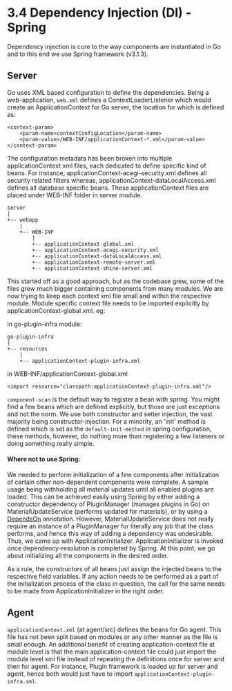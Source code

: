 # 3.4 Dependency Injection (DI) - Spring

Dependency injection is core to the way components are instantiated in Go and to this end we use Spring framework (v3.1.3). 

## Server

Go uses XML based configuration to define the dependencies. Being a web-application, `web.xml` defines a ContextLoaderListener which would create an ApplicationContext for Go server, the location for which is defined as:

	<context-param>
    	<param-name>contextConfigLocation</param-name>
    	<param-value>/WEB-INF/applicationContext-*.xml</param-value>
	</context-param>

The configuration metadata has been broken into multiple applicationContext xml files, each dedicated to define specific kind of beans. For instance, applicationContext-acegi-security.xml defines all security related filters whereas, applicationContext-dataLocalAccess.xml defines all database specific beans. These applicationContext files are placed under WEB-INF folder in server module.

    server
    |
    +-- webapp
        |
        +-- WEB-INF	    
	        |
            +-- applicationContext-global.xml
            +-- applicationContext-acegi-security.xml
            +-- applicationContext-dataLocalAccess.xml
            +-- applicationContext-remote-server.xml
            +-- applicationContext-shine-server.xml


This started off as a good approach, but as the codebase grew, some of the files grew much bigger containing components from many modules. We are now trying to keep each context xml file small and within the respective module. Module specific context file needs to be imported explicitly by applicationContext-global.xml.
eg:

in go-plugin-infra module:

    go-plugin-infra
    |
    +-- resources
        |
        +-- applicationContext-plugin-infra.xml

in WEB-INF/applicationContext-global.xml

``<import resource="classpath:applicationContext-plugin-infra.xml"/>``

`component-scan` is the default way to register a bean with spring. You might find a few beans which are defined explicitly, but those are just exceptions and not the norm.
We use both constructor and setter injection, the vast majority being constructor-injection. For a minority, an 'init' method is defined which is set as the `default-init-method` in spring configuration, these methods, however, do nothing more than registering a few listeners or doing something really simple.

#### Where not to use Spring:

We needed to perform initialization of a few components after initialization of certain other non-dependent components were complete. A sample usage being withholding all material updates until all enabled plugins are loaded.
This can be achieved easily using Spring by either adding a constructor dependency of PluginManager (manages plugins in Go) on MaterialUpdateService (performs updated for materials), or by using a <a href="http://docs.spring.io/spring/docs/3.1.3.RELEASE/javadoc-api/org/springframework/context/annotation/DependsOn.html">DependsOn</a> annotation. However, MaterialUpdateService does not really require an instance of a PluginManager for literally any job that the class performs, and hence this way of adding a dependency was undesirable. Thus, we came up with ApplicationInitializer. 
ApplicationInitializer is invoked once dependency-resolution is completed by Spring. At this point, we go about initializing all the components in the desired order. 

As a rule, the constructors of all beans just assign the injected beans to the respective field variables. If any action needs to be performed as a part of the initialization process of the class in question, the call for the same needs to be made from ApplicationInitializer in the right order. 

## Agent

`applicationContext.xml` (at agent/src) defines the beans for Go agent. This file has not been split based on modules or any other manner as the file is small enough. An additional benefit of creating application-context file at module level is that the main application-context file could just import the module level xml file instead of repeating the definitions once for server and then for agent.
For instance, Plugin framework is loaded up for server and agent, hence both would just have to import  `applicationContext-plugin-infra.xml`. 

